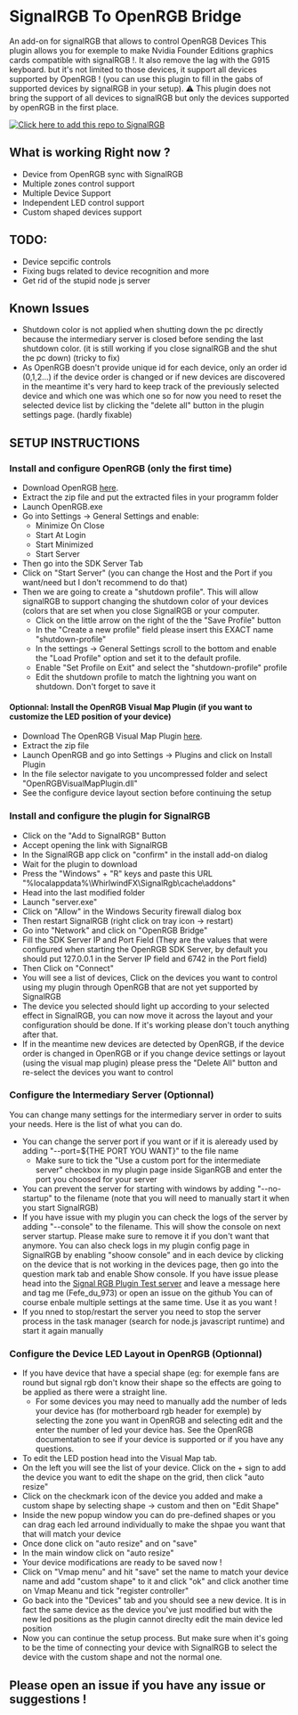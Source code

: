 # SignalRGB To OpenRGB Bridge
An add-on for signalRGB that allows to control OpenRGB Devices
This plugin allows you for exemple to make Nvidia Founder Editions graphics cards compatible with signalRGB !. It also remove the lag with the G915 keyboard. but it's not limited to those devices, it support all devices supported by OpenRGB ! (you can use this plugin to fill in the gabs of supported devices by signalRGB in your setup). ⚠️ This plugin does not bring the support of all devices to signalRGB  but only the devices supported by openRGB in the first place.

[![Click here to add this repo to SignalRGB](https://github.com/SRGBmods/qmk-plugins/blob/main/_images/add-to-signalrgb.png)](https://srgbmods.net/s?p=addon/install?url=https://github.com/Fefedu973/SignalRGB-To-OpenRGB-Bridge)

## What is working Right now ?
- Device from OpenRGB sync with SignalRGB
- Multiple zones control support 
- Multiple Device Support
- Independent LED control support
- Custom shaped devices support 

## TODO:
- Device sepcific controls
- Fixing bugs related to device recognition and more
- Get rid of the stupid node js server

## Known Issues
- Shutdown color is not applied when shutting down the pc directly because the intermediary server is closed before sending the last shutdown color. (it is still working if you close signalRGB and the shut the pc down) (tricky to fix)
- As OpenRGB doesn't provide unique id for each device, only an order id (0,1,2...) if the device order is changed or if new devices are discovered in the meantime it's very hard to keep track of the previously selected device and which one was which one so for now you need to reset the selected device list by clicking the "delete all" button in the plugin settings page. (hardly fixable)

## SETUP INSTRUCTIONS

### Install and configure OpenRGB (only the first time)
- Download OpenRGB [here](https://openrgb.org/releases.html).
- Extract the zip file and put the extracted files in your programm folder
- Launch OpenRGB.exe
- Go into Settings -> General Settings and enable:
  - Minimize On Close
  - Start At Login
  - Start Minimized
  - Start Server
- Then go into the SDK Server Tab
- Click on "Start Server" (you can change the Host and the Port if you want/need but I don't recommend to do that)
- Then we are going to create a "shutdown profile". This will allow signalRGB to support changing the shutdown color of your devices (colors that are set when you close SignalRGB or your computer.
   - Click on the little arrow on the right of the the "Save Profile" button
   - In the "Create a new profile" field please insert this EXACT name "shutdown-profile"
   - In the settings -> General Settings scroll to the bottom and enable the "Load Profile" option and set it to the default profile.
   - Enable "Set Profile on Exit" and select the "shutdown-profile" profile
   - Edit the shutdown profile to match the lightning you want on shutdown. Don't forget to save it
#### Optionnal: Install the OpenRGB Visual Map Plugin (if you want to customize the LED position of your device)
- Download The OpenRGB Visual Map Plugin [here](https://openrgb.org/plugins.html).
- Extract the zip file
- Launch OpenRGB and go into Settings -> Plugins and click on Install Plugin
- In the file selector navigate to you uncompressed folder and select "OpenRGBVisualMapPlugin.dll"
- See the configure device layout section before continuing the setup

### Install and configure the plugin for SignalRGB
- Click on the "Add to SignalRGB" Button
- Accept opening the link with SignalRGB
- In the SignalRGB app click on "confirm" in the install add-on dialog
- Wait for the plugin to download
- Press the "Windows" + "R" keys and paste this URL "%localappdata%\WhirlwindFX\SignalRgb\cache\addons"
- Head into the last modified folder
- Launch "server.exe"
- Click on "Allow" in the Windows Security firewall dialog box
- Then restart SignalRGB (right click on tray icon -> restart)
- Go into "Network" and click on "OpenRGB Bridge"
- Fill the SDK Server IP and Port Field (They are the values that were configured when starting the OpenRGB SDK Server, by default you should put 127.0.0.1 in the Server IP field and 6742 in the Port field)
- Then Click on "Connect"
- You will see a list of devices, Click on the devices you want to control using my plugin through OpenRGB that are not yet supported by SignalRGB
- The device you selected should light up according to your selected effect in SignalRGB, you can now move it across the layout and your configuration should be done. If it's working please don't touch anything after that.
- If in the meantime new devices are detected by OpenRGB, if the device order is changed in OpenRGB or if you change device settings or layout (using the visual map plugin) please press the "Delete All" button and re-select the devices you want to control

### Configure the Intermediary Server (Optionnal)
You can change many settings for the intermediary server in order to suits your needs. Here is the list of what you can do.
- You can change the server port if you want or if it is aleready used by adding "--port=${THE PORT YOU WANT}" to the file name
   - Make sure to tick the "Use a custom port for the intermediate server" checkbox in my plugin page inside SiganRGB and enter the port you choosed for your server
- You can prevent the server for starting with windows by adding "--no-startup" to the filename (note that you will need to manually start it when you start SignalRGB)
- If you have issue with my plugin you can check the logs of the server by adding "--console" to the filename. This will show the console on next server startup. Please make sure to remove it if you don't want that anymore. You can also check logs in my plugin config page in SignalRGB by enabling "shoow console" and in each device by clicking on the device that is not working in the devices page, then go into the question mark tab and enable Show console. If you have issue please head into the [Signal RGB Plugin Test server](https://discord.gg/Bn4q4h9QCH) and leave a message here and tag me (Fefe_du_973) or open an issue on the github
You can of course enbale multiple settings at the same time. Use it as you want !
- If you nned to stop/restart the server you need to stop the server process in the task manager (search for node.js javascript runtime) and start it again manually

### Configure the Device LED Layout in OpenRGB (Optionnal)
- If you have device that have a special shape (eg: for exemple fans are round but signal rgb don't know their shape so the effects are going to be applied as there were a straight line.
  - For some devices you may need to manually add the number of leds your device has (for motherboard rgb header for exemple) by selecting the zone you want in OpenRGB and selecting edit and the enter the number of led your device has. See the OpenRGB documentation to see if your device is supported or if you have any questions.
- To edit the LED postion head into the Visual Map tab.
- On the left you will see the list of your device. Click on the + sign to add the device you want to edit the shape on the grid, then click "auto resize"
- Click on the checkmark icon of the device you added and make a custom shape by selecting shape -> custom and then on "Edit Shape"
- Inside the new popup window you can do pre-defined shapes or you can drag each led arround individually to make the shpae you want that that will match your device
- Once done click on "auto resize" and on "save"
- In the main window click on "auto resize"
- Your device modifications are ready to be saved now !
- Click on "Vmap menu" and hit "save" set the name to match your device name and add "custom shape" to it and click "ok" and click another time on Vmap Meanu and tick "register controller"
- Go back into the "Devices" tab and you should see a new device. It is in fact the same device as the device you've just modified but with the new led positions as the plugin cannot direclty edit the main device led position
- Now you can continue the setup process. But make sure when it's going to be the time of connecting your device with SignalRGB to select the device with the custom shape and not the normal one.

## Please open an issue if you have any issue or suggestions !
